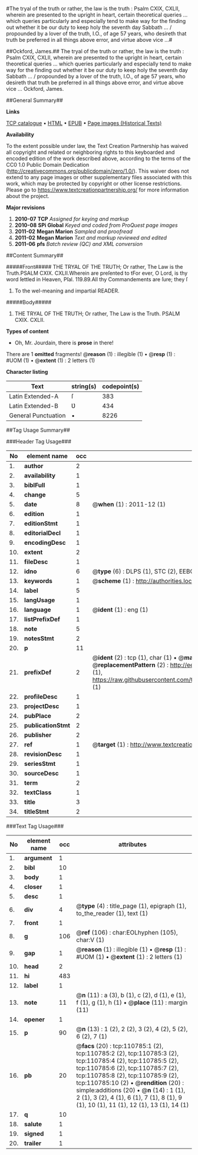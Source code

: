 #The tryal of the truth or rather, the law is the truth : Psalm CXIX, CXLII, wherein are presented to the upright in heart, certain theoretical queries ... which queries particularly and especially tend to make way for the finding out whether it be our duty to keep holy the seventh day Sabbath ... / propounded by a lover of the truth, I.O., of age 57 years, who desireth that truth be preferred in all things above error, and virtue above vice ...#

##Ockford, James.##
The tryal of the truth or rather, the law is the truth : Psalm CXIX, CXLII, wherein are presented to the upright in heart, certain theoretical queries ... which queries particularly and especially tend to make way for the finding out whether it be our duty to keep holy the seventh day Sabbath ... / propounded by a lover of the truth, I.O., of age 57 years, who desireth that truth be preferred in all things above error, and virtue above vice ...
Ockford, James.

##General Summary##

**Links**

[TCP catalogue](http://www.ota.ox.ac.uk/tcp/)  • 
[HTML](http://tei.it.ox.ac.uk/tcp/Texts-HTML/free/A53/A53813.html)  • 
[EPUB](http://tei.it.ox.ac.uk/tcp/Texts-EPUB/free/A53/A53813.epub) • 
[Page images (Historical Texts)](https://historicaltexts.jisc.ac.uk/eebo-31360731e)

**Availability**

To the extent possible under law, the Text Creation Partnership has waived all copyright and related or neighboring rights to this keyboarded and encoded edition of the work described above, according to the terms of the CC0 1.0 Public Domain Dedication (http://creativecommons.org/publicdomain/zero/1.0/). This waiver does not extend to any page images or other supplementary files associated with this work, which may be protected by copyright or other license restrictions. Please go to https://www.textcreationpartnership.org/ for more information about the project.

**Major revisions**

1. __2010-07__ __TCP__ *Assigned for keying and markup*
1. __2010-08__ __SPi Global__ *Keyed and coded from ProQuest page images*
1. __2011-02__ __Megan Marion__ *Sampled and proofread*
1. __2011-02__ __Megan Marion__ *Text and markup reviewed and edited*
1. __2011-06__ __pfs__ *Batch review (QC) and XML conversion*

##Content Summary##

#####Front#####
THE TRYAL OF THE TRUTH; Or rather, The Law is the Truth.PSALM CXIX. CXLII.Wherein are preſented to tFor ever, O Lord, is thy word ſettled in Heaven,
Pſal. 119.89.All thy Commandements are ſure; they ſ
1. To the wel-meaning and impartial READER.

#####Body#####

1. THE TRYAL OF THE TRUTH; Or rather, The Law is the Truth. PSALM CXIX. CXLII. 

**Types of content**

  * Oh, Mr. Jourdain, there is **prose** in there!

There are 1 **omitted** fragments! 
 @__reason__ (1) : illegible (1)  •  @__resp__ (1) : #UOM (1)  •  @__extent__ (1) : 2 letters (1)

**Character listing**


|Text|string(s)|codepoint(s)|
|---|---|---|
|Latin Extended-A|ſ|383|
|Latin Extended-B|Ʋ|434|
|General Punctuation|•|8226|

##Tag Usage Summary##

###Header Tag Usage###

|No|element name|occ|attributes|
|---|---|---|---|
|1.|__author__|2||
|2.|__availability__|1||
|3.|__biblFull__|1||
|4.|__change__|5||
|5.|__date__|8| @__when__ (1) : 2011-12 (1)|
|6.|__edition__|1||
|7.|__editionStmt__|1||
|8.|__editorialDecl__|1||
|9.|__encodingDesc__|1||
|10.|__extent__|2||
|11.|__fileDesc__|1||
|12.|__idno__|6| @__type__ (6) : DLPS (1), STC (2), EEBO-CITATION (1), OCLC (1), VID (1)|
|13.|__keywords__|1| @__scheme__ (1) : http://authorities.loc.gov/ (1)|
|14.|__label__|5||
|15.|__langUsage__|1||
|16.|__language__|1| @__ident__ (1) : eng (1)|
|17.|__listPrefixDef__|1||
|18.|__note__|5||
|19.|__notesStmt__|2||
|20.|__p__|11||
|21.|__prefixDef__|2| @__ident__ (2) : tcp (1), char (1)  •  @__matchPattern__ (2) : ([0-9\-]+):([0-9IVX]+) (1), (.+) (1)  •  @__replacementPattern__ (2) : http://eebo.chadwyck.com/downloadtiff?vid=$1&page=$2 (1), https://raw.githubusercontent.com/textcreationpartnership/Texts/master/tcpchars.xml#$1 (1)|
|22.|__profileDesc__|1||
|23.|__projectDesc__|1||
|24.|__pubPlace__|2||
|25.|__publicationStmt__|2||
|26.|__publisher__|2||
|27.|__ref__|1| @__target__ (1) : http://www.textcreationpartnership.org/docs/. (1)|
|28.|__revisionDesc__|1||
|29.|__seriesStmt__|1||
|30.|__sourceDesc__|1||
|31.|__term__|2||
|32.|__textClass__|1||
|33.|__title__|3||
|34.|__titleStmt__|2||


###Text Tag Usage###

|No|element name|occ|attributes|
|---|---|---|---|
|1.|__argument__|1||
|2.|__bibl__|10||
|3.|__body__|1||
|4.|__closer__|1||
|5.|__desc__|1||
|6.|__div__|4| @__type__ (4) : title_page (1), epigraph (1), to_the_reader (1), text (1)|
|7.|__front__|1||
|8.|__g__|106| @__ref__ (106) : char:EOLhyphen (105), char:V (1)|
|9.|__gap__|1| @__reason__ (1) : illegible (1)  •  @__resp__ (1) : #UOM (1)  •  @__extent__ (1) : 2 letters (1)|
|10.|__head__|2||
|11.|__hi__|483||
|12.|__label__|1||
|13.|__note__|11| @__n__ (11) : a (3), b (1), c (2), d (1), e (1), f (1), g (1), h (1)  •  @__place__ (11) : margin (11)|
|14.|__opener__|1||
|15.|__p__|90| @__n__ (13) : 1 (2), 2 (2), 3 (2), 4 (2), 5 (2), 6 (2), 7 (1)|
|16.|__pb__|20| @__facs__ (20) : tcp:110785:1 (2), tcp:110785:2 (2), tcp:110785:3 (2), tcp:110785:4 (2), tcp:110785:5 (2), tcp:110785:6 (2), tcp:110785:7 (2), tcp:110785:8 (2), tcp:110785:9 (2), tcp:110785:10 (2)  •  @__rendition__ (20) : simple:additions (20)  •  @__n__ (14) : 1 (1), 2 (1), 3 (2), 4 (1), 6 (1), 7 (1), 8 (1), 9 (1), 10 (1), 11 (1), 12 (1), 13 (1), 14 (1)|
|17.|__q__|10||
|18.|__salute__|1||
|19.|__signed__|1||
|20.|__trailer__|1||
